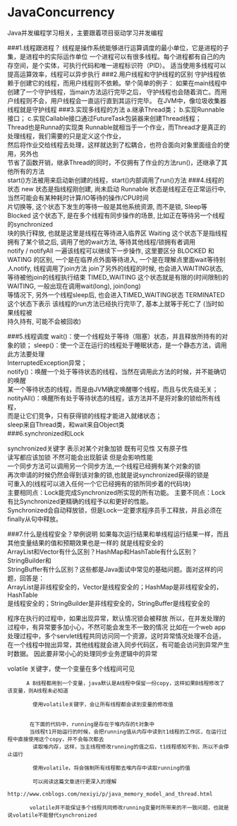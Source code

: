 # JavaConcurrency
Java并发编程学习相关，主要跟着项目驱动学习并发编程

###1.线程跟进程？
线程是操作系统能够进行运算调度的最小单位，它是进程的子集，是进程中的实际运作单位
一个进程可以有很多线程。每个进程都有自己的内存空间，是个实体，可执行代码和唯一进程标识符（PID）。 
适当使用多线程可以提高运算效率，线程可以异步执行
###2.用户线程和守护线程的区别
守护线程依赖于创建它的线程，而用户线程则不依赖。举个简单的例子：
如果在main线程中创建了一个守护线程，当main方法运行完毕之后，
守护线程也会随着消亡。而用户线程则不会，用户线程会一直运行直到其运行完毕。
在JVM中，像垃圾收集器线程就是守护线程
###3.实现多线程的方法
a.继承Thread类；
b.实现Runnable接口；
c.实现Callable接口通过FutureTask包装器来创建Thread线程；<br>
Thread也是Runna的实现类
Runnable就相当于一个作业，而Thread才是真正的处理线程，我们需要的只是定义这个作业，<br>
然后将作业交给线程去处理，这样就达到了松耦合，也符合面向对象里面组合的使用，另外也<br>
节省了函数开销，继承Thread的同时，不仅拥有了作业的方法run()，还继承了其他所有的方法<br>
start()方法被用来启动新创建的线程，start()内部调用了run()方法
###4.线程的状态
   new 状态是指线程刚创建, 尚未启动
   Runnable  状态是线程正在正常运行中, 当然可能会有某种耗时计算/IO等待的操作/CPU时间<br>片切换等, 这个状态下发生的等待一般是其他系统资源, 而不是锁, Sleep等
   Blocked 这个状态下, 是在多个线程有同步操作的场景, 比如正在等待另一个线程的synchronized<br> 块的执行释放, 也就是这里是线程在等待进入临界区
  Waiting 这个状态下是指线程拥有了某个锁之后, 调用了他的wait方法, 等待其他线程/锁拥有者调用<br> notify / notifyAll 一遍该线程可以继续下一步操作, 这里要区分 BLOCKED 和 WATING 的区别, 一个是在临界点外面等待进入, 一个是在理解点里面wait等待别人notify, 线程调用了join方法 join了另外的线程的时候, 也会进入WAITING状态, 等待被他join的线程执行结束
   TIMED_WAITING 这个状态就是有限的(时间限制)的WAITING, 一般出现在调用wait(long), 
   join(long)<br>等情况下, 另外一个线程sleep后, 也会进入TIMED_WAITING状态
   TERMINATED 这个状态下表示 该线程的run方法已经执行完毕了, 基本上就等于死亡了
   (当时如果线程被<br>持久持有, 可能不会被回收)
   
###5.线程调度
wait()：使一个线程处于等待（阻塞）状态，并且释放所持有的对象的锁；
sleep()：使一个正在运行的线程处于睡眠状态，是一个静态方法，调用此方法要处理<br>
InterruptedException异常；<br>
notify()：唤醒一个处于等待状态的线程，当然在调用此方法的时候，并不能确切的唤醒<br>
某一个等待状态的线程，而是由JVM确定唤醒哪个线程，而且与优先级无关；<br>
notityAll()：唤醒所有处于等待状态的线程，该方法并不是将对象的锁给所有线程，<br>
而是让它们竞争，只有获得锁的线程才能进入就绪状态；<br>
sleep来自Thread类，和wait来自Object类<br>
###6.synchronized和Lock

synchronized关键字 表示对某个对象加锁 既有可见性 又有原子性<br>
读写都应该加锁  不然可能会出现脏读  但是会影响性能<br>
一个同步方法可以调用另一个同步方法,一个线程已经拥有某个对象的锁<br>
再次申请的时候仍然会得到该对象的锁,也就是说synchronized获得的锁是<br>
可重入的(线程可以进入任何一个它已经拥有的锁所同步着的代码块)<br>
主要相同点：Lock能完成Synchronized所实现的所有功能。
主要不同点：Lock有比Synchronized更精确的线程予以和更好的性能。<br>
Synchronized会自动释放锁，但是Lock一定要求程序员手工释放，并且必须在finally从句中释放。

###7.什么是线程安全？举例说明
如果每次运行结果和单线程运行结果一样，而且其他变量结果的值和预期效果也是一样的
就是线程安全的<br>
ArrayList和Vector有什么区别？HashMap和HashTable有什么区别？StringBuilder和<br>
StringBuffer有什么区别？这些都是Java面试中常见的基础问题。面对这样的问题，回答是：<br>
ArrayList是非线程安全的，Vector是线程安全的；HashMap是非线程安全的，HashTable<br>
是线程安全的；StringBuilder是非线程安全的，StringBuffer是线程安全的<br>


   
   
   程序在执行的过程中，如果出现异常，默认情况锁会被释放
   所以，在并发处理的过程中，有异常要多加小心，不然可能会发生不一致的情况
   比如在一个web app处理过程中，多个servlet线程共同访问同一个资源，这时异常情况处理不合适，
   在一个线程中抛出异常，其他线程就会进入同步代码区，有可能会访问到异常产生时数据。
   因此要非常小心的处理同步业务逻辑中的异常
   
   volatile 关键字，使一个变量在多个线程间可见
          
          A B线程都用到一个变量，java默认是A线程中保留一份copy，这样如果B线程修改了该变量，则A线程未必知道
          
            使用volatile关键字，会让所有线程都会读到变量的修改值
          
           
           在下面的代码中，running是存在于堆内存的t对象中
           当线程t1开始运行的时候，会把running值从内存中读到t1线程的工作区，在运行过程中直接使用这个copy，并不会每次都去
            读取堆内存，这样，当主线程修改running的值之后，t1线程感知不到，所以不会停止运行
           
            使用volatile，将会强制所有线程都去堆内存中读取running的值
           
            可以阅读这篇文章进行更深入的理解
            http://www.cnblogs.com/nexiyi/p/java_memory_model_and_thread.html
           
           volatile并不能保证多个线程共同修改running变量时所带来的不一致问题，也就是说volatile不能替代synchronized
